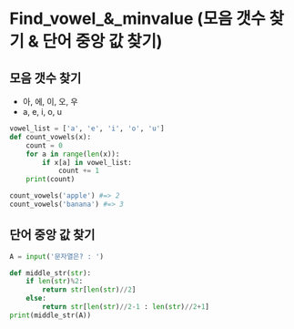 # Find_vowel_&_minvalue (모음 갯수 찾기 & 단어 중앙 값 찾기)

## 모음 갯수 찾기
- 아, 에, 이, 오, 우
- a, e, i, o, u  
  
```python
vowel_list = ['a', 'e', 'i', 'o', 'u']
def count_vowels(x):
    count = 0
    for a in range(len(x)):
        if x[a] in vowel_list:
            count += 1
    print(count)

count_vowels('apple') #=> 2
count_vowels('banana') #=> 3
```


## 단어 중앙 값 찾기
    
    
```python
A = input('문자열은? : ')

def middle_str(str):
    if len(str)%2:
        return str[len(str)//2]
    else:
        return str[len(str)//2-1 : len(str)//2+1]
print(middle_str(A))
```
